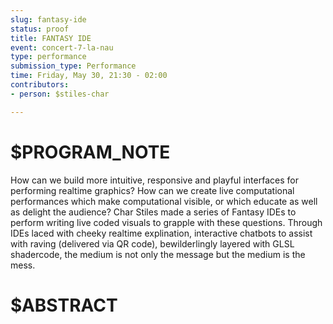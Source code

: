 ```yaml
---
slug: fantasy-ide
status: proof
title: FANTASY IDE
event: concert-7-la-nau
type: performance
submission_type: Performance
time: Friday, May 30, 21:30 - 02:00
contributors:
- person: $stiles-char

---
```


# $PROGRAM_NOTE

How can we build more intuitive, responsive and playful interfaces for performing realtime graphics? How
can we create live computational performances which make computational visible, or which educate as well
as delight the audience? Char Stiles made a series of Fantasy IDEs to perform writing live coded visuals to
grapple with these questions. Through IDEs laced with cheeky realtime explination, interactive chatbots to
assist with raving (delivered via QR code), bewilderlingly layered with GLSL shadercode, the medium is not
only the message but the medium is the mess.

# $ABSTRACT



